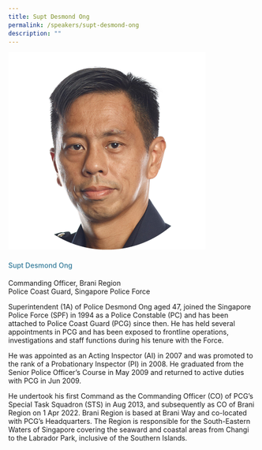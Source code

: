 ```yaml
---
title: Supt Desmond Ong
permalink: /speakers/supt-desmond-ong
description: ""
---
```

<div class="row">
<div class="col is-3"><img src="/images/Speakers/Desmond Ong.png" /></div>
<div class="col is-9 speaker-details">
<h4>Supt Desmond Ong</h4>
<p>Commanding Officer, Brani Region<br />Police Coast Guard, Singapore Police Force</p>
<p>Superintendent (1A) of Police Desmond Ong aged 47, joined the Singapore Police Force (SPF) in 1994 as a Police Constable (PC) and has been attached to Police Coast Guard (PCG) since then. He has held several appointments in PCG and has been exposed to frontline operations, investigations and staff functions during his tenure with the Force.</p>
 
<p>He was appointed as an Acting Inspector (AI) in 2007 and was promoted to the rank of a Probationary Inspector (PI) in 2008. He graduated from the Senior Police Officer’s Course in May 2009 and returned to active duties with PCG in Jun 2009.</p>
 
<p>He undertook his first Command as the Commanding Officer (CO) of PCG’s Special Task Squadron (STS) in Aug 2013, and subsequently as CO of Brani Region on 1 Apr 2022. Brani Region is based at Brani Way and co-located with PCG’s Headquarters. The Region is responsible for the South-Eastern Waters of Singapore covering the seaward and coastal areas from Changi to the Labrador Park, inclusive of the Southern Islands.
</p>
</div>
</div>
<style type="text/css"> 
.is-left{
text-align: left;
}
h4{
font-weight: 500; 
color: #337B9A !important;
}
.speaker-details p { text-align: justified; }
</style>